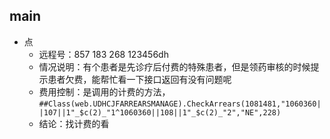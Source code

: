 

## main

- 点
	- 远程号：857 183 268  123456dh
	- 情况说明：有个患者是先诊疗后付费的特殊患者，但是领药审核的时候提示患者欠费，能帮忙看一下接口返回有没有问题呢
	- 费用控制：是调用的计费的方法，`##Class(web.UDHCJFARREARSMANAGE).CheckArrears(1081481,"1060360||107||1"_$c(2)_"1^1060360||108||1"_$c(2)_"2","NE",228)`
	- 结论：找计费的看